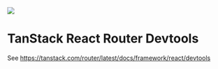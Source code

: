 <img src="https://static.scarf.sh/a.png?x-pxid=d988eb79-b0fc-4a2b-8514-6a1ab932d188" />

# TanStack React Router Devtools

See https://tanstack.com/router/latest/docs/framework/react/devtools
